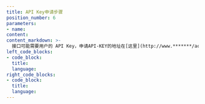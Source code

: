 ```yaml
---
title: API Key申请步骤
position_number: 6
parameters:
- name:
content:
content_markdown: >-
  接口可能需要用户的 API Key，申请API-KEY的地址在[这里](http://www.*******/account/api)
left_code_blocks:
- code_block:
  title:
  language:
right_code_blocks:
- code_block:
  title:
  language:
---
```

